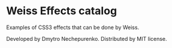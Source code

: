 # Weiss Effects catalog

Examples of CSS3 effects that can be done by Weiss.

Developed by Dmytro Nechepurenko. Distributed by MIT license.

